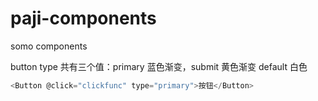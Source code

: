 # paji-components

somo components

button
type 共有三个值：primary 蓝色渐变，submit 黄色渐变 default 白色

```js
<Button @click="clickfunc" type="primary">按钮</Button>
```
